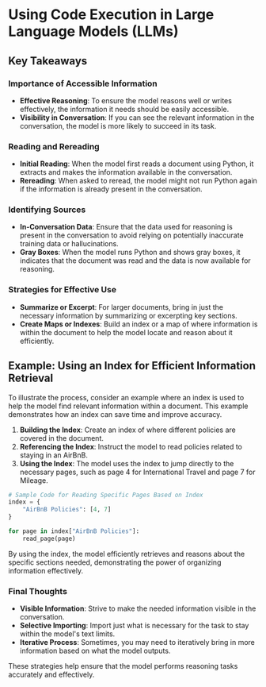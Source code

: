# Using Code Execution in Large Language Models (LLMs)

## Key Takeaways

### Importance of Accessible Information
- **Effective Reasoning**: To ensure the model reasons well or writes effectively, the information it needs should be easily accessible.
- **Visibility in Conversation**: If you can see the relevant information in the conversation, the model is more likely to succeed in its task.

### Reading and Rereading
- **Initial Reading**: When the model first reads a document using Python, it extracts and makes the information available in the conversation.
- **Rereading**: When asked to reread, the model might not run Python again if the information is already present in the conversation.

### Identifying Sources
- **In-Conversation Data**: Ensure that the data used for reasoning is present in the conversation to avoid relying on potentially inaccurate training data or hallucinations.
- **Gray Boxes**: When the model runs Python and shows gray boxes, it indicates that the document was read and the data is now available for reasoning.

### Strategies for Effective Use
- **Summarize or Excerpt**: For larger documents, bring in just the necessary information by summarizing or excerpting key sections.
- **Create Maps or Indexes**: Build an index or a map of where information is within the document to help the model locate and reason about it efficiently.

## Example: Using an Index for Efficient Information Retrieval

To illustrate the process, consider an example where an index is used to help the model find relevant information within a document. This example demonstrates how an index can save time and improve accuracy.

1. **Building the Index**: Create an index of where different policies are covered in the document.
2. **Referencing the Index**: Instruct the model to read policies related to staying in an AirBnB.
3. **Using the Index**: The model uses the index to jump directly to the necessary pages, such as page 4 for International Travel and page 7 for Mileage.

```python
# Sample Code for Reading Specific Pages Based on Index
index = {
    "AirBnB Policies": [4, 7]
}

for page in index["AirBnB Policies"]:
    read_page(page)
```

By using the index, the model efficiently retrieves and reasons about the specific sections needed, demonstrating the power of organizing information effectively.

### Final Thoughts
- **Visible Information**: Strive to make the needed information visible in the conversation.
- **Selective Importing**: Import just what is necessary for the task to stay within the model's text limits.
- **Iterative Process**: Sometimes, you may need to iteratively bring in more information based on what the model outputs.

These strategies help ensure that the model performs reasoning tasks accurately and effectively.
